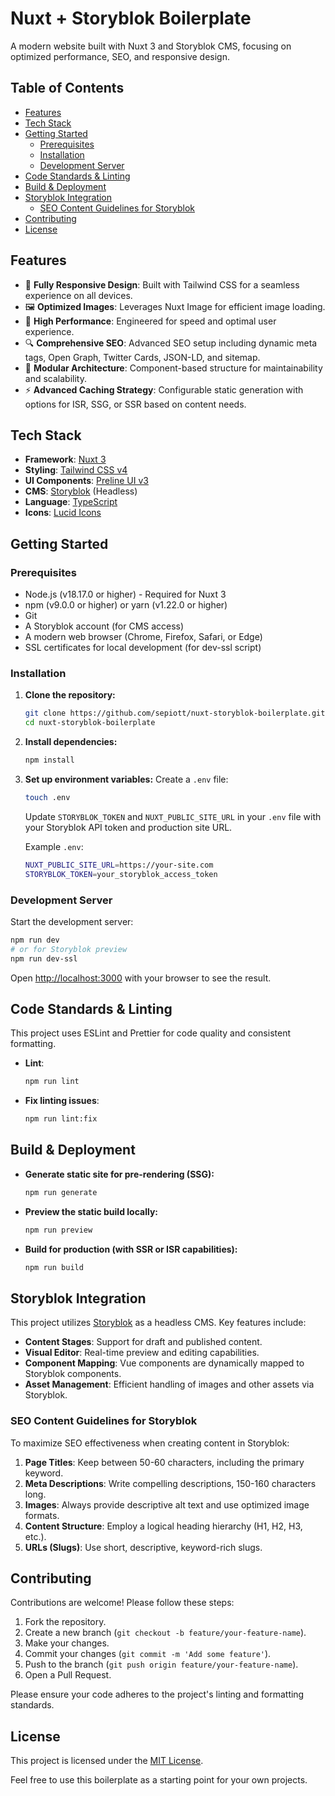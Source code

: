 # Nuxt + Storyblok Boilerplate

A modern website built with Nuxt 3 and Storyblok CMS, focusing on optimized performance, SEO, and responsive design.

## Table of Contents

- [Features](#features)
- [Tech Stack](#tech-stack)
- [Getting Started](#getting-started)
  - [Prerequisites](#prerequisites)
  - [Installation](#installation)
  - [Development Server](#development-server)
- [Code Standards & Linting](#code-standards--linting)
- [Build & Deployment](#build--deployment)
- [Storyblok Integration](#storyblok-integration)
  - [SEO Content Guidelines for Storyblok](#seo-content-guidelines-for-storyblok)
- [Contributing](#contributing)
- [License](#license)

## Features

- 📱 **Fully Responsive Design**: Built with Tailwind CSS for a seamless experience on all devices.
- 🖼️ **Optimized Images**: Leverages Nuxt Image for efficient image loading.
- 🚀 **High Performance**: Engineered for speed and optimal user experience.
- 🔍 **Comprehensive SEO**: Advanced SEO setup including dynamic meta tags, Open Graph, Twitter Cards, JSON-LD, and sitemap.
- 🧩 **Modular Architecture**: Component-based structure for maintainability and scalability.
- ⚡ **Advanced Caching Strategy**: Configurable static generation with options for ISR, SSG, or SSR based on content needs.

## Tech Stack

- **Framework**: [Nuxt 3](https://nuxt.com/)
- **Styling**: [Tailwind CSS v4](https://tailwindcss.com/)
- **UI Components**: [Preline UI v3](https://preline.co/)
- **CMS**: [Storyblok](https://www.storyblok.com/) (Headless)
- **Language**: [TypeScript](https://www.typescriptlang.org/)
- **Icons**: [Lucid Icons](https://lucide.dev/)

## Getting Started

### Prerequisites

- Node.js (v18.17.0 or higher) - Required for Nuxt 3
- npm (v9.0.0 or higher) or yarn (v1.22.0 or higher)
- Git
- A Storyblok account (for CMS access)
- A modern web browser (Chrome, Firefox, Safari, or Edge)
- SSL certificates for local development (for dev-ssl script)

### Installation

1.  **Clone the repository:**
    ```bash
    git clone https://github.com/sepiott/nuxt-storyblok-boilerplate.git
    cd nuxt-storyblok-boilerplate
    ```

2.  **Install dependencies:**
    ```bash
    npm install
    ```

3.  **Set up environment variables:**
    Create a `.env` file:
    ```bash
    touch .env
    ```
    Update `STORYBLOK_TOKEN` and `NUXT_PUBLIC_SITE_URL` in your `.env` file with your Storyblok API token and production site URL.

    Example `.env`:
    ```bash
    NUXT_PUBLIC_SITE_URL=https://your-site.com
    STORYBLOK_TOKEN=your_storyblok_access_token
    ```

### Development Server

Start the development server:

```bash
npm run dev
# or for Storyblok preview
npm run dev-ssl
```

Open [http://localhost:3000](http://localhost:3000) with your browser to see the result.

## Code Standards & Linting

This project uses ESLint and Prettier for code quality and consistent formatting.

- **Lint**:
  ```bash
  npm run lint
  ```
- **Fix linting issues**:
  ```bash
  npm run lint:fix
  ```

## Build & Deployment

- **Generate static site for pre-rendering (SSG):**
  ```bash
  npm run generate
  ```
- **Preview the static build locally:**
  ```bash
  npm run preview
  ```
- **Build for production (with SSR or ISR capabilities):**
  ```bash
  npm run build
  ```

## Storyblok Integration

This project utilizes [Storyblok](https://www.storyblok.com/) as a headless CMS. Key features include:
- **Content Stages**: Support for draft and published content.
- **Visual Editor**: Real-time preview and editing capabilities.
- **Component Mapping**: Vue components are dynamically mapped to Storyblok components.
- **Asset Management**: Efficient handling of images and other assets via Storyblok.

### SEO Content Guidelines for Storyblok

To maximize SEO effectiveness when creating content in Storyblok:
1.  **Page Titles**: Keep between 50-60 characters, including the primary keyword.
2.  **Meta Descriptions**: Write compelling descriptions, 150-160 characters long.
3.  **Images**: Always provide descriptive alt text and use optimized image formats.
4.  **Content Structure**: Employ a logical heading hierarchy (H1, H2, H3, etc.).
5.  **URLs (Slugs)**: Use short, descriptive, keyword-rich slugs.

## Contributing

Contributions are welcome! Please follow these steps:
1. Fork the repository.
2. Create a new branch (`git checkout -b feature/your-feature-name`).
3. Make your changes.
4. Commit your changes (`git commit -m 'Add some feature'`).
5. Push to the branch (`git push origin feature/your-feature-name`).
6. Open a Pull Request.

Please ensure your code adheres to the project's linting and formatting standards.

## License

This project is licensed under the [MIT License](LICENSE.md). 

Feel free to use this boilerplate as a starting point for your own projects.
